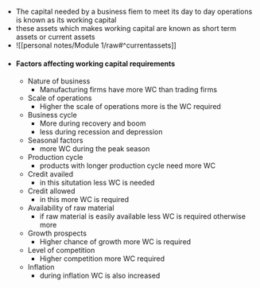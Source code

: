 - The capital needed by a business fiem to meet its day to day operations is known as its working capital
- these assets which makes working capital are known as short term assets or current assets
- ![[personal notes/Module 1/raw#^currentassets]]
- #### Factors affecting working capital requirements
	- Nature of business
		- Manufacturing firms have more WC than trading firms
	- Scale of operations
		- Higher the scale of operations more is the WC required
	- Business cycle
		- More during recovery and boom
		- less during recession and depression
	- Seasonal factors
		- more WC during the peak season
	- Production cycle
		- products with longer production cycle need more WC 
	- Credit availed
		- in this situtation less WC is needed
	- Credit allowed
		- in this more WC is required
	- Availability of raw material
		- if raw material is easily available less WC is required otherwise more
	- Growth prospects
		- Higher chance of growth more WC is required
	- Level of competition
		- Higher competition more WC required
	- Inflation
		- during inflation WC is also increased